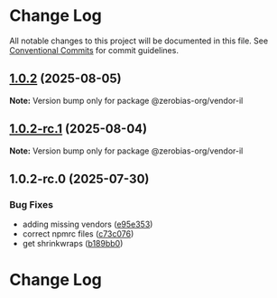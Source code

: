 # Change Log

All notable changes to this project will be documented in this file.
See [Conventional Commits](https://conventionalcommits.org) for commit guidelines.

## [1.0.2](https://github.com/zerobias-org/vendor/compare/@zerobias-org/vendor-il@1.0.2-rc.1...@zerobias-org/vendor-il@1.0.2) (2025-08-05)

**Note:** Version bump only for package @zerobias-org/vendor-il





## [1.0.2-rc.1](https://github.com/zerobias-org/vendor/compare/@zerobias-org/vendor-il@1.0.2-rc.0...@zerobias-org/vendor-il@1.0.2-rc.1) (2025-08-04)

**Note:** Version bump only for package @zerobias-org/vendor-il





## 1.0.2-rc.0 (2025-07-30)


### Bug Fixes

* adding missing vendors ([e95e353](https://github.com/zerobias-org/vendor/commit/e95e35309a1812973f4536f535eee460edc5414c))
* correct npmrc files ([c73c076](https://github.com/zerobias-org/vendor/commit/c73c0761e1e567cc0c2f0f8179725016d11caf8c))
* get shrinkwraps ([b189bb0](https://github.com/zerobias-org/vendor/commit/b189bb0cf53ad66427530ccc0eab7824527942d3))





# Change Log
